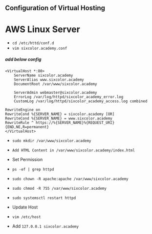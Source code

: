 ## Configuration of Virtual Hosting

AWS Linux Server
==================================
- `cd /etc/httd/conf.d`
- `vim sixcolor.academy.conf`

##### add below config

    <VirtualHost *:80>
        ServerName sixcolor.academy
        ServerAlias www.sixcolor.academy
        DocumentRoot /var/www/sixcolor.academy

        ServerAdmin webmaster@sixcolor.academy
        ErrorLog /var/log/httpd/sixcolor_academy_error.log
        CustomLog /var/log/httpd/sixcolor_academy_access.log combined

    RewriteEngine on
    RewriteCond %{SERVER_NAME} = sixcolor.academy [OR]
    RewriteCond %{SERVER_NAME} = www.sixcolor.academy
    RewriteRule ^ https://%{SERVER_NAME}%{REQUEST_URI} {END,NE,R=permanent}
    </VirtualHost>

- `sudo mkdir /var/www/sixcolor.academy`
- `Add HTML Content in /var/www/sixcolor.academy/index.html`
- Set Permission
- `ps -ef | grep httpd` 
- `sudo chown -R apache:apache /var/www/sixcolor.academy`
- `sudo chmod -R 755 /var/www/sixcolor.academy`
- `sudo systemsctl restart httpd`

- Update Host
- `vim /etc/host`
- Add `127.0.0.1 sixcolor.academy`      